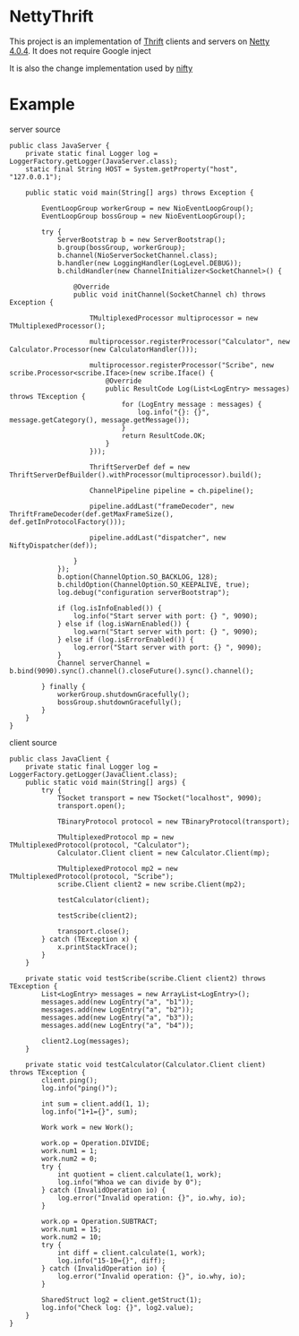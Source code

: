 NettyThrift
===========

This project is an implementation of [Thrift](http://thrift.apache.org/) clients and servers on [Netty 4.0.4](http://netty.io/). It does not require Google inject

It is also the change implementation used by [nifty](https://github.com/facebook/nifty)


Example
===========

server source


	public class JavaServer {
		private static final Logger log = LoggerFactory.getLogger(JavaServer.class);
		static final String HOST = System.getProperty("host", "127.0.0.1");
	
		public static void main(String[] args) throws Exception {
	
			EventLoopGroup workerGroup = new NioEventLoopGroup();
			EventLoopGroup bossGroup = new NioEventLoopGroup();
	
			try {
				ServerBootstrap b = new ServerBootstrap();
				b.group(bossGroup, workerGroup);
				b.channel(NioServerSocketChannel.class);
				b.handler(new LoggingHandler(LogLevel.DEBUG));
				b.childHandler(new ChannelInitializer<SocketChannel>() {
	
					@Override
					public void initChannel(SocketChannel ch) throws Exception {
	
						TMultiplexedProcessor multiprocessor = new TMultiplexedProcessor();
	
						multiprocessor.registerProcessor("Calculator", new Calculator.Processor(new CalculatorHandler()));
	
						multiprocessor.registerProcessor("Scribe", new scribe.Processor<scribe.Iface>(new scribe.Iface() {
							@Override
							public ResultCode Log(List<LogEntry> messages) throws TException {
								for (LogEntry message : messages) {
									log.info("{}: {}", message.getCategory(), message.getMessage());
								}
								return ResultCode.OK;
							}
						}));
	
						ThriftServerDef def = new ThriftServerDefBuilder().withProcessor(multiprocessor).build();
	
						ChannelPipeline pipeline = ch.pipeline();
	
						pipeline.addLast("frameDecoder", new ThriftFrameDecoder(def.getMaxFrameSize(), def.getInProtocolFactory()));
	
						pipeline.addLast("dispatcher", new NiftyDispatcher(def));
	
					}
				});
				b.option(ChannelOption.SO_BACKLOG, 128);
				b.childOption(ChannelOption.SO_KEEPALIVE, true);
				log.debug("configuration serverBootstrap");
	
				if (log.isInfoEnabled()) {
					log.info("Start server with port: {} ", 9090);
				} else if (log.isWarnEnabled()) {
					log.warn("Start server with port: {} ", 9090);
				} else if (log.isErrorEnabled()) {
					log.error("Start server with port: {} ", 9090);
				}
				Channel serverChannel = b.bind(9090).sync().channel().closeFuture().sync().channel();
	
			} finally {
				workerGroup.shutdownGracefully();
				bossGroup.shutdownGracefully();
			}
		}
	}


client source


	public class JavaClient {
		private static final Logger log = LoggerFactory.getLogger(JavaClient.class);
		public static void main(String[] args) {
			try {
				TSocket transport = new TSocket("localhost", 9090);
				transport.open();
	
				TBinaryProtocol protocol = new TBinaryProtocol(transport);
	
				TMultiplexedProtocol mp = new TMultiplexedProtocol(protocol, "Calculator");
				Calculator.Client client = new Calculator.Client(mp);
	
				TMultiplexedProtocol mp2 = new TMultiplexedProtocol(protocol, "Scribe");
				scribe.Client client2 = new scribe.Client(mp2);
	
				testCalculator(client);
	
				testScribe(client2);
	
				transport.close();
			} catch (TException x) {
				x.printStackTrace();
			}
		}
	
		private static void testScribe(scribe.Client client2) throws TException {
			List<LogEntry> messages = new ArrayList<LogEntry>();
			messages.add(new LogEntry("a", "b1"));
			messages.add(new LogEntry("a", "b2"));
			messages.add(new LogEntry("a", "b3"));
			messages.add(new LogEntry("a", "b4"));
	
			client2.Log(messages);
		}
	
		private static void testCalculator(Calculator.Client client) throws TException {
			client.ping();
			log.info("ping()");
	
			int sum = client.add(1, 1);
			log.info("1+1={}", sum);
	
			Work work = new Work();
	
			work.op = Operation.DIVIDE;
			work.num1 = 1;
			work.num2 = 0;
			try {
				int quotient = client.calculate(1, work);
				log.info("Whoa we can divide by 0");
			} catch (InvalidOperation io) {
				log.error("Invalid operation: {}", io.why, io);
			}
	
			work.op = Operation.SUBTRACT;
			work.num1 = 15;
			work.num2 = 10;
			try {
				int diff = client.calculate(1, work);
				log.info("15-10={}", diff);
			} catch (InvalidOperation io) {
				log.error("Invalid operation: {}", io.why, io);
			}
	
			SharedStruct log2 = client.getStruct(1);
			log.info("Check log: {}", log2.value);
		}
	}
